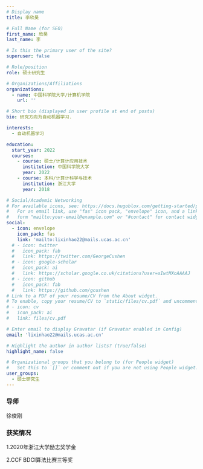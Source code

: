 ```yaml
---
# Display name
title: 李欣昊

# Full Name (for SEO)
first_name: 欣昊
last_name: 李

# Is this the primary user of the site?
superuser: false

# Role/position
role: 硕士研究生

# Organizations/Affiliations
organizations:
  - name: 中国科学院大学/计算机学院
    url: ''

# Short bio (displayed in user profile at end of posts)
bio: 研究方向为自动机器学习.

interests:
  - 自动机器学习

education:
  start_year: 2022
  courses:
    - course: 硕士/计算计应用技术
      institution: 中国科学院大学
      year: 2022
    - course: 本科/计算计科学与技术
      institution: 浙江大学
      year: 2018

# Social/Academic Networking
# For available icons, see: https://docs.hugoblox.com/getting-started/page-builder/#icons
#   For an email link, use "fas" icon pack, "envelope" icon, and a link in the
#   form "mailto:your-email@example.com" or "#contact" for contact widget.
social:
  - icon: envelope
    icon_pack: fas
    link: 'mailto:lixinhao22@mails.ucas.ac.cn'
  # - icon: twitter
  #   icon_pack: fab
  #   link: https://twitter.com/GeorgeCushen
  # - icon: google-scholar
  #   icon_pack: ai
  #   link: https://scholar.google.co.uk/citations?user=sIwtMXoAAAAJ
  # - icon: github
  #   icon_pack: fab
  #   link: https://github.com/gcushen
# Link to a PDF of your resume/CV from the About widget.
# To enable, copy your resume/CV to `static/files/cv.pdf` and uncomment the lines below.
# - icon: cv
#   icon_pack: ai
#   link: files/cv.pdf

# Enter email to display Gravatar (if Gravatar enabled in Config)
email: 'lixinhao22@mails.ucas.ac.cn'

# Highlight the author in author lists? (true/false)
highlight_name: false

# Organizational groups that you belong to (for People widget)
#   Set this to `[]` or comment out if you are not using People widget.
user_groups:
  - 硕士研究生
---
```

### **导师** 
徐俊刚



### **获奖情况**

1.2020年浙江大学励志奖学金

2.CCF BDCI算法比赛三等奖